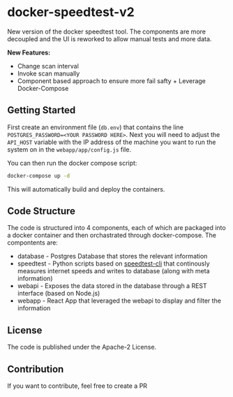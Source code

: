# docker-speedtest-v2

New version of the docker speedtest tool. The components are more decoupled and the UI is reworked to allow manual tests and more data.

**New Features:**

* Change scan interval
* Invoke scan manually
* Component based approach to ensure more fail safty + Leverage Docker-Compose

## Getting Started

First create an environment file (`db.env`) that contains the line `POSTGRES_PASSWORD=<YOUR PASSWORD HERE>`.
Next you will need to adjust the `API_HOST` variable with the IP address of the machine you want to run the system on in the `webapp/app/config.js` file.

You can then run the docker compose script:

```bash
docker-compose up -d
```

This will automatically build and deploy the containers.

## Code Structure

The code is structured into 4 components, each of which are packaged into a docker container and then orchastrated through docker-compose.
The compontents are:

* database - Postgres Database that stores the relevant information
* speedtest - Python scripts based on [speedtest-cli](https://github.com/sivel/speedtest-cli) that continously measures internet speeds and writes to database (along with meta information)
* webapi - Exposes the data stored in the database through a REST interface (based on Node.js)
* webapp - React App that leveraged the webapi to display and filter the information

## License

The code is published under the Apache-2 License.

## Contribution

If you want to contribute, feel free to create a PR
